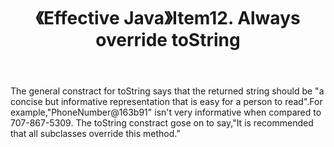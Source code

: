 ﻿---
title: 《Effective Java》Item12. Always override toString 
categories :
- 技术
tags :
- Java
- Effective Java
---

The general constract for toString says that the returned string should be "a concise but informative representation that is easy for a person to read".For example,"PhoneNumber@163b91" isn't very informative when compared to 707-867-5309. The toString constract gose on to say,"It is recommended that all subclasses override this method."





